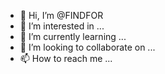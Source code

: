 - 👋 Hi, I’m @FINDFOR
- 👀 I’m interested in ...
- 🌱 I’m currently learning ...
- 💞️ I’m looking to collaborate on ...
- 📫 How to reach me ...

<!---
FINDFOR/FINDFOR is a ✨ special ✨ repository because its `README.md` (this file) appears on your GitHub profile.
You can click the Preview link to take a look at your changes.
--->
